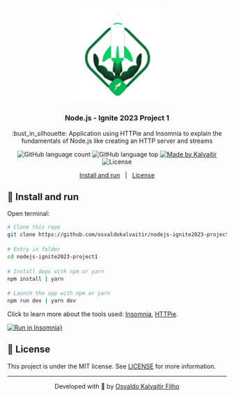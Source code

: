 <h1 align="center">
    <img src="/.github/assets/logo.svg"
    width="200px"
    alt="Logo" />
</h1>

<h3 align="center">
  Node.js - Ignite 2023 Project 1
</h3>

<p align="center">
  :bust_in_silhouette: Application using HTTPie and Insomnia to explain the fundamentals of Node.js like creating an HTTP server and streams
</p>

<p align="center">
  <img alt="GitHub language count" src="https://img.shields.io/github/languages/count/osvaldokalvaitir/nodejs-ignite2023-project1.svg?color=00A83A">

  <img alt="GitHub language top" src="https://img.shields.io/github/languages/top/osvaldokalvaitir/nodejs-ignite2023-project1.svg?color=00A83A">

  <a href="https://kalvaitir.com/">
    <img alt="Made by Kalvaitir" src="https://img.shields.io/badge/made%20by-Kalvaitir-00A83A">
  </a>

  <img alt="License" src="https://img.shields.io/badge/license-MIT-00A83A">
</p>

<p align="center">
  <a href="#wrench-install-and-run">Install and run</a>&nbsp;&nbsp;&nbsp;|&nbsp;&nbsp;&nbsp;<a href="#memo-license">License</a>
</p>

## :wrench: Install and run

Open terminal:

```sh
# Clone this repo
git clone https://github.com/osvaldokalvaitir/nodejs-ignite2023-project1

# Entry in folder
cd nodejs-ignite2023-project1

# Install deps with npm or yarn
npm install | yarn

# Launch the app with npm or yarn
npm run dev | yarn dev
```

Click to learn more about the tools used: [Insomnia](https://github.com/osvaldokalvaitir/awesome/blob/main/src/api-clients/insomnia.md), [HTTPie](https://github.com/osvaldokalvaitir/awesome/blob/main/src/api-clients/httpie.md).

[![Run in Insomnia}](https://insomnia.rest/images/run.svg)](https://insomnia.rest/run/?label=Ignite-Nodejs01&uri=https%3A%2F%2Fraw.githubusercontent.com%2Fosvaldokalvaitir%2Fnodejs-ignite2023-project1%2Fmain%2FInsomnia.json)

## :memo: License

This project is under the MIT license. See [LICENSE](/LICENSE) for more information.

---

<p align="center">
Developed with 💚 by <a href="https://www.linkedin.com/in/osvaldokalvaitir">Osvaldo Kalvaitir Filho</a>
</p>

